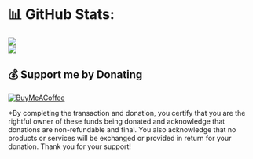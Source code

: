 # 📊 GitHub Stats:

<!-- ![](https://github-readme-stats.vercel.app/api?username=octovalents&theme=chartreuse-dark&hide_border=false&include_all_commits=true&count_private=true)<br/> -->
![](https://github-readme-streak-stats.herokuapp.com/?user=octovalents&theme=chartreuse-dark&hide_border=false)<br/>
![](https://github-readme-stats.vercel.app/api/top-langs/?username=octovalents&theme=chartreuse-dark&hide_border=false&include_all_commits=true&count_private=true&layout=compact)

## 💰 Support me by Donating

[![BuyMeACoffee](https://img.shields.io/badge/Buy%20Me%20a%20Coffee-ffdd00?style=for-the-badge&logo=buy-me-a-coffee&logoColor=black)](https://streamlabs.com/octovalents/tip)

\*By completing the transaction and donation, you certify that you are the rightful owner of these funds being donated and acknowledge that donations are non-refundable and final. You also acknowledge that no products or services will be exchanged or provided in return for your donation. Thank you for your support!
